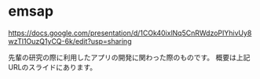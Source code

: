# emsap

https://docs.google.com/presentation/d/1COk40ixlNq5CnRWdzoPIYhivUy8wzTl1OuzQ1yCQ-6k/edit?usp=sharing

先輩の研究の際に利用したアプリの開発に関わった際のものです。
概要は上記URLのスライドにあります。
